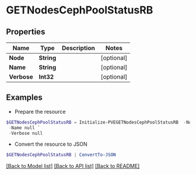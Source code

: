 # GETNodesCephPoolStatusRB
## Properties

Name | Type | Description | Notes
------------ | ------------- | ------------- | -------------
**Node** | **String** |  | [optional] 
**Name** | **String** |  | [optional] 
**Verbose** | **Int32** |  | [optional] 

## Examples

- Prepare the resource
```powershell
$GETNodesCephPoolStatusRB = Initialize-PVEGETNodesCephPoolStatusRB  -Node null `
 -Name null `
 -Verbose null
```

- Convert the resource to JSON
```powershell
$GETNodesCephPoolStatusRB | ConvertTo-JSON
```

[[Back to Model list]](../README.md#documentation-for-models) [[Back to API list]](../README.md#documentation-for-api-endpoints) [[Back to README]](../README.md)

